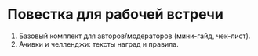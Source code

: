 # Повестка для рабочей встречи

1. Базовый комплект для авторов/модераторов (мини-гайд, чек-лист).
2. Ачивки и челленджи: тексты наград и правила.
